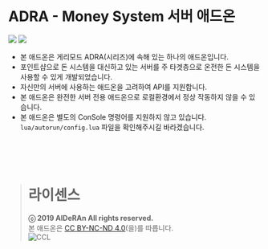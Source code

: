 # ADRA - Money System 서버 애드온
![](https://cdn.discordapp.com/attachments/542387372453527565/615917163685085225/1.png)
![](https://cdn.discordapp.com/attachments/542387372453527565/615917164410568705/3.png)

- 본 애드온은 게리모드 ADRA(시리즈)에 속해 있는 하나의 애드온입니다.    
- 포인트샵으로 돈 시스템을 대신하고 있는 서버를 주 타겟층으로 온전한 돈 시스템을 사용할 수 있게 개발되었습니다.    
- 자신만의 서버에 사용하는 애드온을 고려하여 API를 지원합니다.
- 본 애드온은 완전한 서버 전용 애드온으로 로컬환경에서 정상 작동하지 않을 수 있습니다.    
- 본 애드온은 별도의 ConSole 명령어를 지원하지 않고 있습니다. ``lua/autorun/config.lua`` 파일을 확인해주시길 바라겠습니다.
<br/>

<br/>
<br/>

> # 라이센스
> **ⓒ 2019 AlDeRAn All rights reserved.**    
> 본 애드온은 [CC BY-NC-ND 4.0](https://creativecommons.org/licenses/by-nc-nd/4.0/)(을)를 따릅니다.    
> ![CCL](https://i.creativecommons.org/l/by-nc-nd/4.0/88x31.png)
